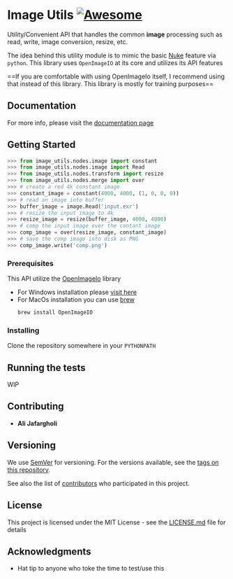 # Image Utils [![Awesome](https://cdn.rawgit.com/sindresorhus/awesome/d7305f38d29fed78fa85652e3a63e154dd8e8829/media/badge.svg)](https://github.com/sindresorhus/awesome)

Utility/Convenient API that handles the common **image** processing
such as read, write, image conversion, resize, etc.

The idea behind this utility module is to mimic the basic [Nuke](https://www.foundry.com/products/nuke) 
feature via `python`. This library uses `OpenImageIO` at its core and utilizes 
its API features 

==If you are comfortable with using OpenImageIo itself, I 
recommend using that instead of this library. This library 
is mostly for training purposes==

## Documentation

For more info, please visit the [documentation page](https://alijafargholi.github.io/image_utils/)

## Getting Started

``` python
>>> from image_utils.nodes.image import constant
>>> from image_utils.nodes.image import Read
>>> from image_utils.nodes.transform import resize
>>> from image_utils.nodes.merge import over
>>> # create a red 4k constant image
>>> constant_image = constant(4000, 4000, (1, 0, 0, 0))
>>> # read an image into buffer
>>> buffer_image = image.Read('input.exr')
>>> # resize the input image to 4k
>>> resize_image = resize(buffer_image, 4000, 4000)
>>> # comp the input image over the contant image
>>> comp_image = over(resize_image, constant_image)
>>> # save the comp image into disk as PNG
>>> comp_image.write('comp.png')
```

### Prerequisites

This API utilize the [OpenImageIo](https://github.com/OpenImageIO/oiio.git) library

- For Windows installation please [visit here](https://github.com/OpenImageIO/oiio/blob/master/INSTALL.md)
- For MacOs installation you can use [brew]()
   ```bash
   brew install OpenImageIO
   ```

### Installing

Clone the repository somewhere in your `PYTHONPATH`

## Running the tests

WIP

## Contributing

* **Ali Jafargholi**

## Versioning

We use [SemVer](http://semver.org/) for versioning. For the versions available, see the [tags on this repository](https://github.com/your/project/tags). 

See also the list of [contributors](https://github.com/your/project/contributors) who participated in this project.

## License

This project is licensed under the MIT License - see the [LICENSE.md](LICENSE.md) file for details

## Acknowledgments

* Hat tip to anyone who toke the time to test/use this
